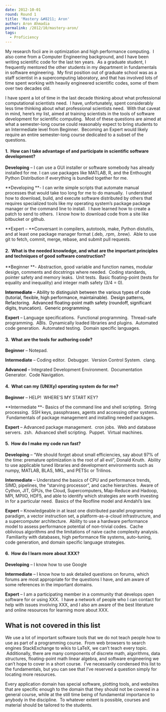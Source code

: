 ```yaml
---
date: 2012-10-01
round: Round 1
title: 'Mastery &#8211; Aron'
author: Aron Ahmadia
permalink: /2012/10/mastery-aron/
tags:
  - Proficiency
---
```

My research focii are in optimization and high performance computing.  I also come from a Computer Engineering background, and I have been writing scientific code for the last ten years.  As a graduate student, I frequently mentored the other students in my department in fundamentals in software engineering.  My first position out of graduate school was as a staff scientist in a supercomputing laboratory, and that has involved lots of time spent working with heavily engineered scientific codes, some of them over two decades old.

I have spent a lot of time in the last decade thinking about what professional computational scientists need.  I have, unfortunately, spent considerably less time thinking about what professional scientists need.  With that caveat in mind, here&#8217;s my list, aimed at training scientists in the tools of software development for scientific computing.  Most of these questions are aimed at what a semester-long course could reasonably expect to bring students to an Intermediate level from Beginner.  Becoming an Expert would likely require an entire semester-long course dedicated to a subset of the questions.

#### 1.  How can I take advantage of and participate in scientific software development?

**Developing** &#8211; I can use a GUI installer or software somebody has already installed for me. I can use packages like MATLAB, R, and the Enthought Python Distribution if everything is bundled together for me.

**Developing **- I can write simple scripts that automate manual processes that would take too long for me to do manually.  I understand how to download, build, and execute software distributed by others that requires specialized tools like my operating system&#8217;s package package manager or the command line to install.  I have learned how to create a patch to send to others.  I know how to download code from a site like bitbucket or github.

**Expert &#8211; **Conversant in compilers, autotools, make, Python distutils, and at least one package manager format (.deb, .rpm, .brew).  Able to use git to fetch, commit, merge, rebase, and submit pull requests.

#### 2.  What is the needed knowledge, and what are the important principles and techniques of good software construction?

**Beginner **- Abstraction, good variable and function names, modular design, comments and docstrings where needed.  Coding standards, pointer safety and memory leaks.  Unit tests.  Basic floating-point (tests for equality and inequality) and integer math safety (3/4 = 0).

<span style="color: #000000;"><strong>Intermediate</strong> &#8211; Ability to distinguish between the various types of code (tutorial, flexible, high performance, maintainable).  Design patterns,   Refactoring.  Advanced floating-point math safety (roundoff, significant digits, truncation).  Generic programming.</span>

**Expert** &#8211; Language specifications.  Functional programming.  Thread-safe programming.  ABIs.  Dynamically loaded libraries and plugins.  Automated code generation.  Automated testing.  Domain specific languages.

#### 3.  What are the tools for authoring code?

**Beginner** &#8211; Notepad.

**Intermediate** &#8211; Coding editor.  Debugger.  Version Control System.  clang.

**Advanced** &#8211; Integrated Development Environment.  Documentation Generator.  Code Navigation.

#### 4.  What can my (UNIXy) operating system do for me?

**Beginner** &#8211; HELP!  WHERE&#8217;S MY START KEY?

**Intermediate **- Basics of the command line and shell scripting.  String processing.  SSH keys, passphrases, agents and accessing other systems.  Fundamentals of package management and installing needed packages.

**Expert** &#8211; Advanced package management.  cron jobs.  Web and database servers.  zsh.  Advanced shell scripting.  Puppet.  Virtual machines.

#### 5.  How do I make my code run fast?

**Developing** &#8211; &#8220;We should forget about small efficiencies, say about 97% of the time: premature optimization is the root of all evil&#8221;, Donald Knuth.  Ability to use applicable tuned libraries and development environments such as numpy, MATLAB, BLAS, MKL, and PETSc or Trilinos.

**Intermediate** &#8211; Understand the basics of CPU and performance trends, SIMD, pipelines, the &#8220;starving processor&#8221;, and cache hierarchies.  Aware of Cython, JIT, GPUs, the Cloud, Supercomputers, Map-Reduce and Hadoop, MPI, MPIIO, HDF5, and able to identify which strategies are worth investing in for a particular need.  Basics of the Roofline model and Amdahl&#8217;s law.

**Expert** &#8211; Knowledgeable in at least one distributed parallel programming paradigm, a vector instruction set, a platform-as-a-cloud infrastructure, and a supercomputer architecture.  Ability to use a hardware performance model to assess performance potential of non-trivial codes.  Cache oblivious algorithms and the limitations of naive cache complexity analysis.  Familiarity with databases, high performance file systems, auto-tuning, code generation, and domain specific language strategies.

#### 6.  How do I learn more about XXX?

**Developing** &#8211; I know how to use Google

**Intermediate** &#8211; I know how to ask detailed questions on forums, which forums are most appropriate for the questions I have, and am aware of some references in the important domains.

**Expert** &#8211; I am a participating member in a community that develops open software for or using XXX.  I have a network of people who I can contact for help with issues involving XXX, and I also am aware of the best literature and online resources for learning more about XXX.

## What is not covered in this list

We use a lot of important software tools that we do not teach people how to use as part of a programming course.  From web browsers to search engines StackExchange to wikis to LaTeX, we can&#8217;t teach every topic.  Additionally, there are many components of discrete math, algorithms, data structures, floating-point math linear algebra, and software engineering we can&#8217;t hope to cover in a short course.  I&#8217;ve necessarily condensed this list to the fundamentals, but you can see that I&#8217;ve reserved a question simply for locating more resources.

Every application domain has special software, plotting tools, and websites that are specific enough to the domain that they should not be covered in a general course, while at the still time being of fundamental importance to anybody in the discipline.  To whatever extent is possible, courses and material should be tailored to the students.

###
